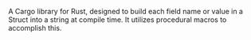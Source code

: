 A Cargo library for Rust, designed to build each field name or value in a Struct into a string at compile time. It utilizes procedural macros to accomplish this.
